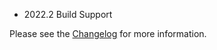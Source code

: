 - 2022.2 Build Support

Please see the <a href="https://github.com/Unthrottled/normandy-progress-bar/blob/master/docs/CHANGELOG.md">Changelog</a> for more information.